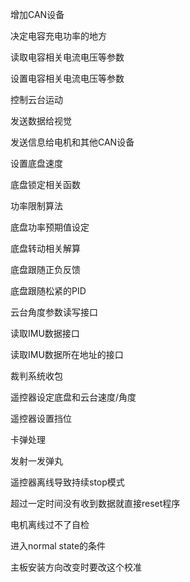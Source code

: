 增加CAN设备

决定电容充电功率的地方

读取电容相关电流电压等参数

设置电容相关电流电压等参数

控制云台运动

发送数据给视觉

发送信息给电机和其他CAN设备

设置底盘速度

底盘锁定相关函数

功率限制算法

底盘功率预期值设定

底盘转动相关解算

底盘跟随正负反馈

底盘跟随松紧的PID

云台角度参数读写接口

读取IMU数据接口

读取IMU数据所在地址的接口

裁判系统收包

遥控器设定底盘和云台速度/角度

遥控器设置挡位

卡弹处理

发射一发弹丸

遥控器离线导致持续stop模式

超过一定时间没有收到数据就直接reset程序

电机离线过不了自检

进入normal state的条件

主板安装方向改变时要改这个校准